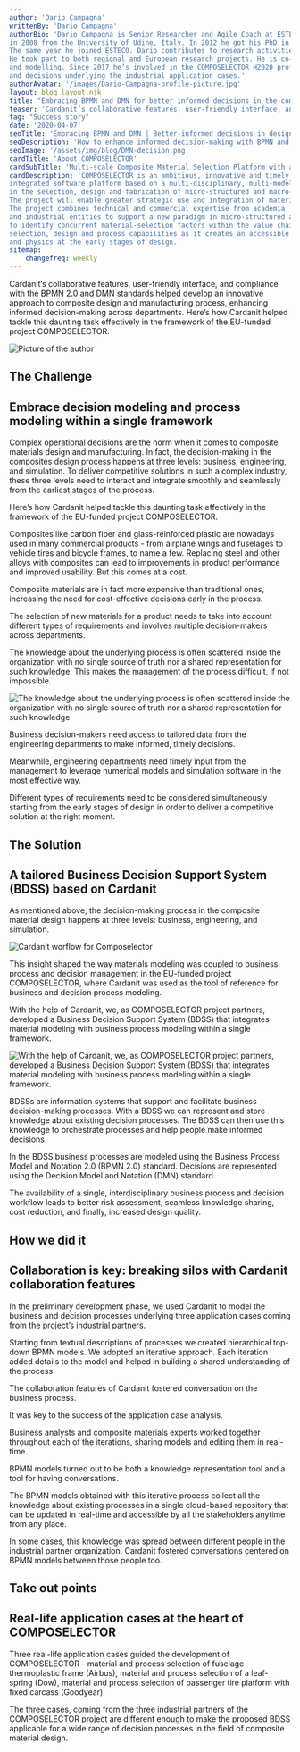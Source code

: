 ```yaml
---
author: 'Dario Campagna'
writtenBy: 'Dario Campagna'
authorBio: 'Dario Campagna is Senior Researcher and Agile Coach at ESTECO SpA. He received his Master Degree in Computer Science
in 2008 from the University of Udine, Italy. In 2012 he got his PhD in Computer Science from the University of Perugia, Italy. 
The same year he joined ESTECO. Dario contributes to research activities in the field of business process management. 
He took part to both regional and European research projects. He is co-author of papers on business process management 
and modelling. Since 2017 he’s involved in the COMPOSELECTOR H2020 project, where he contributes to the modeling of processes 
and decisions underlying the industrial application cases.'
authorAvatar: '/images/Dario-Campagna-profile-picture.jpg'
layout: blog_layout.njk
title: "Embracing BPMN and DMN for better informed decisions in the composite materials design"
teaser: 'Cardanit’s collaborative features, user-friendly interface, and compliance with the BPMN 2.0 and DMN standards helped develop an innovative approach to composite design and manufacturing process, enhancing informed decision-making across departments. Here’s how Cardanit helped tackle this daunting task effectively in the framework of the EU-funded project COMPOSELECTOR.'
tag: "Success story"
date: '2020-04-07'
seoTitle: 'Embracing BPMN and DMN | Better-informed decisions in design'
seoDescription: 'How to enhance informed decision-making with BPMN and DMN.'
seoImage: '/assets/img/blog/DMN-decision.png'
cardTitle: 'About COMPOSELECTOR'
cardSubTitle: 'Multi-scale Composite Material Selection Platform with a Seamless Integration of Materials Models and Multidisciplinary Design Framework'
cardDescription: 'COMPOSELECTOR is an ambitious, innovative and timely project to develop, demonstrate and assess an 
integrated software platform based on a multi-disciplinary, multi-model and multi-field approach for decision-making 
in the selection, design and fabrication of micro-structured and macro-structured polymer-matrix composite materials. 
The project will enable greater strategic use and integration of materials and process modelling in business processes. 
The project combines technical and commercial expertise from academia, a Research and Technological Organisation (RTO) 
and industrial entities to support a new paradigm in micro-structured and macro-structured PMCs selection where it is crucial 
to identify concurrent material-selection factors within the value chain. The achievements of this project will improve material 
selection, design and process capabilities as it creates an accessible platform for the use of computational materials science 
and physics at the early stages of design.'
sitemap:
    changefreq: weekly
---
```


Cardanit’s collaborative features, user-friendly interface, and compliance with the BPMN 2.0 and DMN standards helped develop an innovative approach to composite design and manufacturing process, enhancing informed decision-making across departments. Here’s how Cardanit helped tackle this daunting task effectively in the framework of the EU-funded project COMPOSELECTOR.

<Image
        src="/images/DMN-decision.png"
        alt="Picture of the author"
        width={500}
        height={500}
      />

## The Challenge 

## Embrace decision modeling and process modeling within a single framework 

Complex operational decisions are the norm when it comes to composite materials design and manufacturing. In fact, the decision-making in the composites design process happens at three levels: business, engineering, and simulation. To deliver competitive solutions in such a complex industry, these three levels need to interact and integrate smoothly and seamlessly from the earliest stages of the process.

Here’s how Cardanit helped tackle this daunting task effectively in the framework of the EU-funded project COMPOSELECTOR.

Composites like carbon fiber and glass-reinforced plastic are nowadays used in many commercial products - from airplane wings and fuselages to vehicle tires and bicycle frames, to name a few. Replacing steel and other alloys with composites can lead to improvements in product performance and improved usability. But this comes at a cost.

Composite materials are in fact more expensive than traditional ones, increasing the need for cost-effective decisions early in the process.

The selection of new materials for a product needs to take into account different types of requirements and involves multiple decision-makers across departments.

The knowledge about the underlying process is often scattered inside the organization with no single source of truth nor a shared representation for such knowledge. This makes the management of the process difficult, if not impossible.

<Image
        src="/images/quotes-Cardanit-Composelector-1.png"
        alt="The knowledge about the underlying process is often scattered inside the organization with no single source of truth nor a shared representation for such knowledge."
        width={500}
        height={500}
      />

Business decision-makers need access to tailored data from the engineering departments to make informed, timely decisions.

Meanwhile, engineering departments need timely input from the management to leverage numerical models and simulation software in the most effective way.

Different types of requirements need to be considered simultaneously starting from the early stages of design in order to deliver a competitive solution at the right moment.

## The Solution 
## A tailored Business Decision Support System (BDSS) based on Cardanit

As mentioned above, the decision-making process in the composite material design happens at three levels: business, engineering, and simulation.

<Image
        src="/images/Cardanit-workflow-Composelector.png"
        alt="Cardanit worflow for Composelector"
        width={500}
        height={500}
      />

This insight shaped the way materials modeling was coupled to business process and decision management in the EU-funded project COMPOSELECTOR, where Cardanit was used as the tool of reference for business and decision process modeling.

With the help of Cardanit, we, as COMPOSELECTOR project partners, developed a Business Decision Support System (BDSS) that integrates material modeling with business process modeling within a single framework.


<Image
        src="/images/quotes-Cardanit-Composelector-2.png"
        alt="With the help of Cardanit, we, as COMPOSELECTOR project partners, developed a Business Decision Support System (BDSS) that integrates material modeling with business process modeling within a single framework."
        width={500}
        height={500}
      />

BDSSs are information systems that support and facilitate business decision-making processes. With a BDSS we can represent and store knowledge about existing decision processes. The BDSS can then use this knowledge to orchestrate processes and help people make informed decisions.

In the BDSS business processes are modeled using the Business Process Model and Notation 2.0 (BPMN 2.0) standard. Decisions are represented using the Decision Model and Notation (DMN) standard.

The availability of a single, interdisciplinary business process and decision workflow leads to better risk assessment, seamless knowledge sharing, cost reduction, and finally, increased design quality.

## How we did it 
## Collaboration is key: breaking silos with Cardanit collaboration features 
In the preliminary development phase, we used Cardanit to model the business and decision processes underlying three application cases coming from the project’s industrial partners.

Starting from textual descriptions of processes we created hierarchical top-down BPMN models. We adopted an iterative approach. Each iteration added details to the model and helped in building a shared understanding of the process.

The collaboration features of Cardanit fostered conversation on the business process.

It was key to the success of the application case analysis.

Business analysts and composite materials experts worked together throughout each of the iterations, sharing models and editing them in real-time.

BPMN models turned out to be both a knowledge representation tool and a tool for having conversations.

The BPMN models obtained with this iterative process collect all the knowledge about existing processes in a single cloud-based repository that can be updated in real-time and accessible by all the stakeholders anytime from any place.

In some cases, this knowledge was spread between different people in the industrial partner organization. Cardanit fostered conversations centered on BPMN models between those people too.

## Take out points 
## Real-life application cases at the heart of COMPOSELECTOR 
Three real-life application cases guided the development of COMPOSELECTOR - material and process selection of fuselage thermoplastic frame (Airbus), material and process selection of a leaf-spring (Dow), material and process selection of passenger tire platform with fixed carcass (Goodyear).

The three cases, coming from the three industrial partners of the COMPOSELECTOR project are different enough to make the proposed BDSS applicable for a wide range of decision processes in the field of composite material design.
